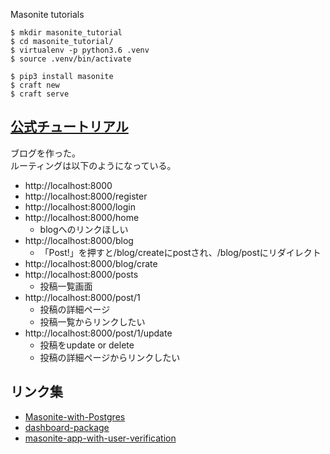 Masonite tutorials

```
$ mkdir masonite_tutorial
$ cd masonite_tutorial/
$ virtualenv -p python3.6 .venv
$ source .venv/bin/activate

$ pip3 install masonite
$ craft new
$ craft serve

```

## [公式チュートリアル](https://docs.masoniteproject.com/creating-a-blog)

ブログを作った。  
ルーティングは以下のようになっている。

  - http://localhost:8000
  - http://localhost:8000/register
  - http://localhost:8000/login
  - http://localhost:8000/home
    - blogへのリンクほしい
  - http://localhost:8000/blog
    - 「Post!」を押すと/blog/createにpostされ、/blog/postにリダイレクト
  - http://localhost:8000/blog/crate
  - http://localhost:8000/posts
    - 投稿一覧画面
  - http://localhost:8000/post/1
    - 投稿の詳細ページ
    - 投稿一覧からリンクしたい
  - http://localhost:8000/post/1/update
    - 投稿をupdate or delete
    - 投稿の詳細ページからリンクしたい

## リンク集
- [Masonite-with-Postgres](https://testdriven.io/blog/dockerizing-masonite-with-postgres-gunicorn-and-nginx/#.XlJ_GULrcz8.twitter)
- [dashboard-package](https://laptrinhx.com/masonite-python-framework-new-dashboard-package-3884653043/)
- [masonite-app-with-user-verification](https://github.com/nioperas06/masonite-app-with-user-verification)